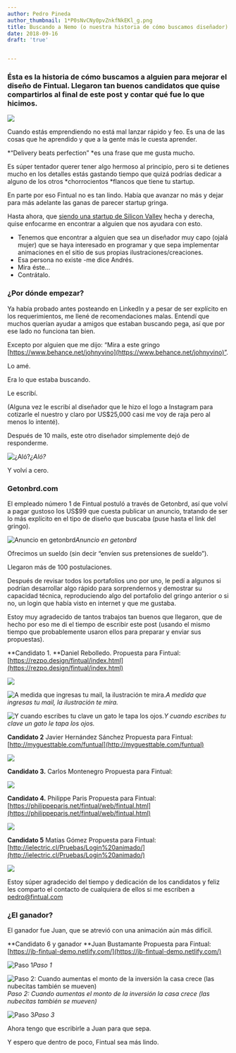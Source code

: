 ```yaml
---
author: Pedro Pineda
author_thumbnail: 1*P0sNvCNy0pvZnkfNkEKl_g.png
title: Buscando a Nemo (o nuestra historia de cómo buscamos diseñador)
date: 2018-09-16
draft: 'true'


---
```


### Ésta es la historia de cómo buscamos a alguien para mejorar el diseño de Fintual. Llegaron tan buenos candidatos que quise compartirlos al final de este post y contar qué fue lo que hicimos.

![](https://cdn-images-1.medium.com/max/2000/1*fLPeKnYuGe0XWphZeNsMzA.png)

Cuando estás emprendiendo no está mal lanzar rápido y feo. Es una de las cosas que he aprendido y que a la gente más le cuesta aprender.

*“Delivery beats perfection” *es una frase que me gusta mucho.

Es súper tentador querer tener algo hermoso al principio, pero si te detienes mucho en los detalles estás gastando tiempo que quizá podrías dedicar a alguno de los otros *chorrocientos *flancos que tiene tu startup.

En parte por eso Fintual no es tan lindo. Había que avanzar no más y dejar para más adelante las ganas de parecer startup gringa.

Hasta ahora, que [siendo una startup de Silicon Valley](https://blog.fintual.cl/cómo-fuimos-la-primera-startup-chilena-en-quedar-en-y-combinator-41363df2e2dc) hecha y derecha, quise enfocarme en encontrar a alguien que nos ayudara con esto.

- Tenemos que encontrar a alguien que sea un diseñador muy capo (ojalá mujer) que se haya interesado en programar y que sepa implementar animaciones en el sitio de sus propias ilustraciones/creaciones.
- Esa persona no existe -me dice Andrés.
- Mira éste…
- Contrátalo.

### ¿Por dónde empezar?

Ya había probado antes posteando en LinkedIn y a pesar de ser explícito en los requerimientos, me llené de recomendaciones malas. Entendí que muchos querían ayudar a amigos que estaban buscando pega, así que por ese lado no funciona tan bien.

Excepto por alguien que me dijo: “Mira a este gringo [https://www.behance.net/johnyvino](https://www.behance.net/johnyvino)”.

Lo amé.

Era lo que estaba buscando.

Le escribí.

(Alguna vez le escribí al diseñador que le hizo el logo a Instagram para cotizarle el nuestro y claro por US$25,000 casi me voy de raja pero al menos lo intenté).

Después de 10 mails, este otro diseñador simplemente dejó de responderme.

![¿Aló?](https://cdn-images-1.medium.com/max/2000/1*e1CFvQIdo5ciPH7YqxrzhA.png)*¿Aló?*

Y volví a cero.

### Getonbrd.com

El empleado número 1 de Fintual postuló a través de Getonbrd, así que volví a pagar gustoso los US$99 que cuesta publicar un anuncio, tratando de ser lo más explícito en el tipo de diseño que buscaba (puse hasta el link del gringo).

![Anuncio en getonbrd](https://cdn-images-1.medium.com/max/2106/1*xGjYk5k7IwdHEI_wf-fu3g.png)*Anuncio en getonbrd*

Ofrecimos un sueldo (sin decir “envíen sus pretensiones de sueldo”).

Llegaron más de 100 postulaciones.

Después de revisar todos los portafolios uno por uno, le pedí a algunos si podrían desarrollar algo rápido para sorprendernos y demostrar su capacidad técnica, reproduciendo algo del portafolio del gringo anterior o si no, un login que había visto en internet y que me gustaba.

Estoy muy agradecido de tantos trabajos tan buenos que llegaron, que de hecho por eso me di el tiempo de escribir este post (usando el mismo tiempo que probablemente usaron ellos para preparar y enviar sus propuestas).

**Candidato 1.
**Daniel Rebolledo.
Propuesta para Fintual: [https://rezpo.design/fintual/index.html](https://rezpo.design/fintual/index.html)

![](https://cdn-images-1.medium.com/max/2858/1*x0wCHQSEzDmK41AdwYzFdg.png)

![A medida que ingresas tu mail, la ilustración te mira.](https://cdn-images-1.medium.com/max/2000/1*CVA_JVKYB-TnjRrOYWyb6g.png)*A medida que ingresas tu mail, la ilustración te mira.*

![Y cuando escribes tu clave un gato le tapa los ojos.](https://cdn-images-1.medium.com/max/2000/1*byw0Dv9jzv1CtgNqc60dBg.png)*Y cuando escribes tu clave un gato le tapa los ojos.*

**Candidato 2**
Javier Hernández Sánchez
Propuesta para Fintual: [http://myguesttable.com/funtual](http://myguesttable.com/funtual)

![](https://cdn-images-1.medium.com/max/2000/1*QUCumdBaRmLQsziQdi1aYw.png)

**Candidato 3.**
Carlos Montenegro
Propuesta para Fintual:

![](https://cdn-images-1.medium.com/max/2728/1*nU8172h5uWx1RV0C7SUd4A.png)

**Candidato 4.**
Philippe Paris
Propuesta para Fintual: [https://philippeparis.net/fintual/web/fintual.html](https://philippeparis.net/fintual/web/fintual.html)

![](https://cdn-images-1.medium.com/max/2000/1*shuZW1i9eedr9eaCqyTOiQ.png)

**Candidato 5**
Matías Gómez
Propuesta para Fintual: [http://ielectric.cl/Pruebas/Login%20animado/](http://ielectric.cl/Pruebas/Login%20animado/)

![](https://cdn-images-1.medium.com/max/2000/1*M4rwC-AOY8Ml3s_kYuhVtw.png)

Estoy súper agradecido del tiempo y dedicación de los candidatos y feliz les comparto el contacto de cualquiera de ellos si me escriben a pedro@fintual.com

### ¿El ganador?

El ganador fue Juan, que se atrevió con una animación aún más difícil.

**Candidato 6 y ganador
**Juan Bustamante
Propuesta para Fintual: [https://jb-fintual-demo.netlify.com/](https://jb-fintual-demo.netlify.com/)

![Paso 1](https://cdn-images-1.medium.com/max/2430/1*ft4_appSMaAMMuZCCPxDIA.png)*Paso 1*

![Paso 2: Cuando aumentas el monto de la inversión la casa crece (las nubecitas también se mueven)](https://cdn-images-1.medium.com/max/2378/1*roU18kYDI6ucPAaD7PwZrg.png)*Paso 2: Cuando aumentas el monto de la inversión la casa crece (las nubecitas también se mueven)*

![Paso 3](https://cdn-images-1.medium.com/max/2456/1*O_tIq_r0roEPQMCvHz445w.png)*Paso 3*

Ahora tengo que escribirle a Juan para que sepa.

Y espero que dentro de poco, Fintual sea más lindo.